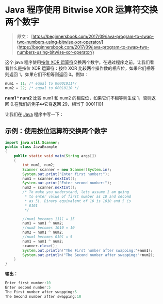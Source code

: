 # Java 程序使用 Bitwise XOR 运算符交换两个数字

> 原文： [https://beginnersbook.com/2017/09/java-program-to-swap-two-numbers-using-bitwise-xor-operator/](https://beginnersbook.com/2017/09/java-program-to-swap-two-numbers-using-bitwise-xor-operator/)

这个 java 程序使用[按位 XOR 运算符](https://beginnersbook.com/2017/08/operators-in-java/)交换两个数字。在通过程序之前，让我们看看什么是按位 XOR 运算符：按位 XOR 比较两个操作数的相应位，如果它们相等则返回 1，如果它们不相等则返回 0。例如：

```java
num1 = 11; /* equal to 00001011*/
num2 = 22; /* equal to 00010110 */
```

**num1 ^ num2** 比较 num1 和 num2 的相应位，如果它们不相等则生成 1，否则返回 0.在我们的例子中它将返回 29，相当于 00011101

让我们在 [Java](https://beginnersbook.com/java-tutorial-for-beginners-with-examples/) 程序中写一下：

## 示例：使用按位运算符交换两个数字

```java
import java.util.Scanner;
public class JavaExample 
{
    public static void main(String args[])
    {
        int num1, num2;
        Scanner scanner = new Scanner(System.in);
        System.out.print("Enter first number:");
        num1 = scanner.nextInt();
        System.out.print("Enter second number:");
        num2 = scanner.nextInt();
        /* To make you understand, lets assume I am going
         * to enter value of first number as 10 and second 
         * as 5\. Binary equivalent of 10 is 1010 and 5 is
         * 0101
         */

        //num1 becomes 1111 = 15
        num1 = num1 ^ num2;
        //num2 becomes 1010 = 10
        num2 = num1 ^ num2;
        //num1 becomes 0101 = 5
        num1 = num1 ^ num2;
        scanner.close();
        System.out.println("The First number after swapping:"+num1);
        System.out.println("The Second number after swapping:"+num2);
    }
}
```

**输出：**

```java
Enter first number:10
Enter second number:5
The First number after swapping:5
The Second number after swapping:10
```